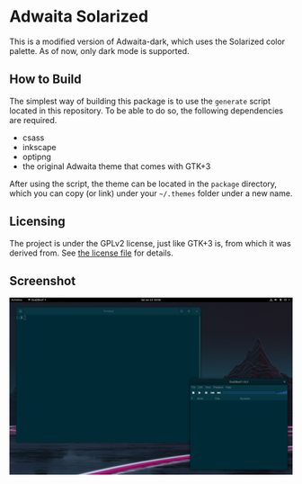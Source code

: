 # Adwaita Solarized

This is a modified version of Adwaita-dark, which uses the Solarized color
palette. As of now, only dark mode is supported.

## How to Build

The simplest way of building this package is to use the `generate` script
located in this repository. To be able to do so, the following dependencies
are required.

* csass
* inkscape
* optipng
* the original Adwaita theme that comes with GTK+3

After using the script, the theme can be located in the `package` directory,
which you can copy (or link) under your `~/.themes` folder under a new name.

## Licensing

The project is under the GPLv2 license, just like GTK+3 is, from which it was
derived from. See [the license file](LICENSE) for details.

## Screenshot

![Screenshot](screenshot.png)
